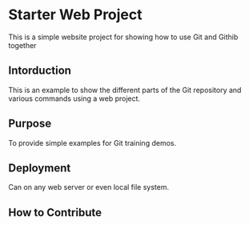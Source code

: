 # Starter Web Project

This is a simple website project for showing how to use Git and Githib together

## Intorduction

This is an example to show the different parts of the Git repository and various commands using a web project.

## Purpose

To provide simple examples for Git training demos.

## Deployment

Can on any web server or even local file system.

## How to Contribute

